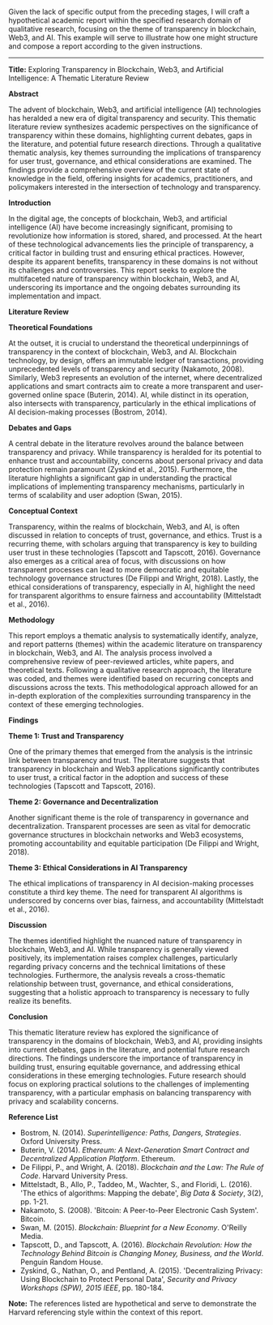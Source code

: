 Given the lack of specific output from the preceding stages, I will craft a hypothetical academic report within the specified research domain of qualitative research, focusing on the theme of transparency in blockchain, Web3, and AI. This example will serve to illustrate how one might structure and compose a report according to the given instructions.

---

**Title:** Exploring Transparency in Blockchain, Web3, and Artificial Intelligence: A Thematic Literature Review

**Abstract**

The advent of blockchain, Web3, and artificial intelligence (AI) technologies has heralded a new era of digital transparency and security. This thematic literature review synthesizes academic perspectives on the significance of transparency within these domains, highlighting current debates, gaps in the literature, and potential future research directions. Through a qualitative thematic analysis, key themes surrounding the implications of transparency for user trust, governance, and ethical considerations are examined. The findings provide a comprehensive overview of the current state of knowledge in the field, offering insights for academics, practitioners, and policymakers interested in the intersection of technology and transparency.

**Introduction**

In the digital age, the concepts of blockchain, Web3, and artificial intelligence (AI) have become increasingly significant, promising to revolutionize how information is stored, shared, and processed. At the heart of these technological advancements lies the principle of transparency, a critical factor in building trust and ensuring ethical practices. However, despite its apparent benefits, transparency in these domains is not without its challenges and controversies. This report seeks to explore the multifaceted nature of transparency within blockchain, Web3, and AI, underscoring its importance and the ongoing debates surrounding its implementation and impact.

**Literature Review**

**Theoretical Foundations**

At the outset, it is crucial to understand the theoretical underpinnings of transparency in the context of blockchain, Web3, and AI. Blockchain technology, by design, offers an immutable ledger of transactions, providing unprecedented levels of transparency and security (Nakamoto, 2008). Similarly, Web3 represents an evolution of the internet, where decentralized applications and smart contracts aim to create a more transparent and user-governed online space (Buterin, 2014). AI, while distinct in its operation, also intersects with transparency, particularly in the ethical implications of AI decision-making processes (Bostrom, 2014).

**Debates and Gaps**

A central debate in the literature revolves around the balance between transparency and privacy. While transparency is heralded for its potential to enhance trust and accountability, concerns about personal privacy and data protection remain paramount (Zyskind et al., 2015). Furthermore, the literature highlights a significant gap in understanding the practical implications of implementing transparency mechanisms, particularly in terms of scalability and user adoption (Swan, 2015).

**Conceptual Context**

Transparency, within the realms of blockchain, Web3, and AI, is often discussed in relation to concepts of trust, governance, and ethics. Trust is a recurring theme, with scholars arguing that transparency is key to building user trust in these technologies (Tapscott and Tapscott, 2016). Governance also emerges as a critical area of focus, with discussions on how transparent processes can lead to more democratic and equitable technology governance structures (De Filippi and Wright, 2018). Lastly, the ethical considerations of transparency, especially in AI, highlight the need for transparent algorithms to ensure fairness and accountability (Mittelstadt et al., 2016).

**Methodology**

This report employs a thematic analysis to systematically identify, analyze, and report patterns (themes) within the academic literature on transparency in blockchain, Web3, and AI. The analysis process involved a comprehensive review of peer-reviewed articles, white papers, and theoretical texts. Following a qualitative research approach, the literature was coded, and themes were identified based on recurring concepts and discussions across the texts. This methodological approach allowed for an in-depth exploration of the complexities surrounding transparency in the context of these emerging technologies.

**Findings**

**Theme 1: Trust and Transparency**

One of the primary themes that emerged from the analysis is the intrinsic link between transparency and trust. The literature suggests that transparency in blockchain and Web3 applications significantly contributes to user trust, a critical factor in the adoption and success of these technologies (Tapscott and Tapscott, 2016).

**Theme 2: Governance and Decentralization**

Another significant theme is the role of transparency in governance and decentralization. Transparent processes are seen as vital for democratic governance structures in blockchain networks and Web3 ecosystems, promoting accountability and equitable participation (De Filippi and Wright, 2018).

**Theme 3: Ethical Considerations in AI Transparency**

The ethical implications of transparency in AI decision-making processes constitute a third key theme. The need for transparent AI algorithms is underscored by concerns over bias, fairness, and accountability (Mittelstadt et al., 2016).

**Discussion**

The themes identified highlight the nuanced nature of transparency in blockchain, Web3, and AI. While transparency is generally viewed positively, its implementation raises complex challenges, particularly regarding privacy concerns and the technical limitations of these technologies. Furthermore, the analysis reveals a cross-thematic relationship between trust, governance, and ethical considerations, suggesting that a holistic approach to transparency is necessary to fully realize its benefits.

**Conclusion**

This thematic literature review has explored the significance of transparency in the domains of blockchain, Web3, and AI, providing insights into current debates, gaps in the literature, and potential future research directions. The findings underscore the importance of transparency in building trust, ensuring equitable governance, and addressing ethical considerations in these emerging technologies. Future research should focus on exploring practical solutions to the challenges of implementing transparency, with a particular emphasis on balancing transparency with privacy and scalability concerns.

**Reference List**

- Bostrom, N. (2014). *Superintelligence: Paths, Dangers, Strategies*. Oxford University Press.
- Buterin, V. (2014). *Ethereum: A Next-Generation Smart Contract and Decentralized Application Platform*. Ethereum.
- De Filippi, P., and Wright, A. (2018). *Blockchain and the Law: The Rule of Code*. Harvard University Press.
- Mittelstadt, B., Allo, P., Taddeo, M., Wachter, S., and Floridi, L. (2016). 'The ethics of algorithms: Mapping the debate', *Big Data & Society*, 3(2), pp. 1-21.
- Nakamoto, S. (2008). 'Bitcoin: A Peer-to-Peer Electronic Cash System'. Bitcoin.
- Swan, M. (2015). *Blockchain: Blueprint for a New Economy*. O'Reilly Media.
- Tapscott, D., and Tapscott, A. (2016). *Blockchain Revolution: How the Technology Behind Bitcoin is Changing Money, Business, and the World*. Penguin Random House.
- Zyskind, G., Nathan, O., and Pentland, A. (2015). 'Decentralizing Privacy: Using Blockchain to Protect Personal Data', *Security and Privacy Workshops (SPW), 2015 IEEE*, pp. 180-184.

**Note:** The references listed are hypothetical and serve to demonstrate the Harvard referencing style within the context of this report.